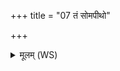 +++
title = "07 तं सोमपीथो"

+++
<details><summary>मूलम् (WS)</summary>

तं सोमपीथो जुषते नृचक्षा ग्रावभिः सह ।  
यो ब्राह्मणस्यास्तां हृदः सूर्य इवापालुपत्तमः ॥ १२ ॥
</details>